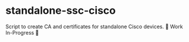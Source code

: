 # standalone-ssc-cisco
Script to create CA and certificates for standalone Cisco devices.
 🚧 Work In-Progress 🚧
